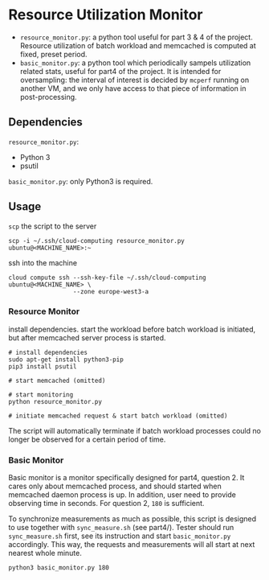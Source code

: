 # Resource Utilization Monitor

* `resource_monitor.py`: a python tool useful for part 3 & 4 of the project. Resource utilization of batch workload and memcached is computed at fixed, preset period.
* `basic_monitor.py`: a python tool which periodically sampels utilization related stats, useful for part4 of the project. It is intended for oversampling: the interval of interest is decided by `mcperf` running on another VM, and we only have access to that piece of information in post-processing.

## Dependencies

`resource_monitor.py`:

* Python 3
* psutil

`basic_monitor.py`: only Python3 is required.

## Usage

`scp` the script to the server
```shell
scp -i ~/.ssh/cloud-computing resource_monitor.py ubuntu@<MACHINE_NAME>:~
```

ssh into the machine
```shell
cloud compute ssh --ssh-key-file ~/.ssh/cloud-computing ubuntu@<MACHINE_NAME> \
                  --zone europe-west3-a
```

### Resource Monitor

install dependencies. start the workload before batch workload is initiated, but after memcached server process is started.

```shell
# install dependencies
sudo apt-get install python3-pip
pip3 install psutil

# start memcached (omitted)

# start monitoring
python resource_monitor.py

# initiate memcached request & start batch workload (omitted)
```

The script will automatically terminate if batch workload processes could no longer be observed for a certain period of time.

### Basic Monitor

Basic monitor is a monitor specifically designed for part4, question 2. It cares only about memcached process, and should started when memcached daemon process is up. In addition, user need to provide observing time in seconds. For question 2, `180` is sufficient.

To synchronize measurements as much as possible, this script is designed to use together with `sync_measure.sh` (see part4/). Tester should run `sync_measure.sh` first, see its instruction and start `basic_monitor.py` accordingly. This way, the requests and measurements will all start at next nearest whole minute.

```shell
python3 basic_monitor.py 180
```


